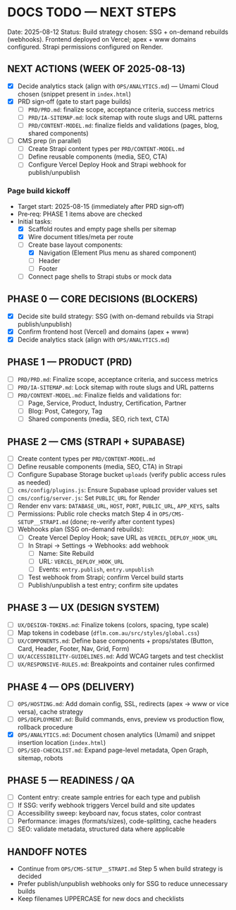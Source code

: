 # DOCS TODO — NEXT STEPS

Date: 2025-08-12
Status: Build strategy chosen: SSG + on-demand rebuilds (webhooks). Frontend deployed on Vercel; apex + www domains configured. Strapi permissions configured on Render.

## NEXT ACTIONS (WEEK OF 2025-08-13)
- [x] Decide analytics stack (align with `OPS/ANALYTICS.md`) — Umami Cloud chosen (snippet present in `index.html`)
- [x] PRD sign‑off (gate to start page builds)
  - [ ] `PRD/PRD.md`: finalize scope, acceptance criteria, success metrics
  - [ ] `PRD/IA-SITEMAP.md`: lock sitemap with route slugs and URL patterns
  - [ ] `PRD/CONTENT-MODEL.md`: finalize fields and validations (pages, blog, shared components)
- [ ] CMS prep (in parallel)
  - [ ] Create Strapi content types per `PRD/CONTENT-MODEL.md`
  - [ ] Define reusable components (media, SEO, CTA)
  - [ ] Configure Vercel Deploy Hook and Strapi webhook for publish/unpublish

### Page build kickoff
- Target start: 2025-08-15 (immediately after PRD sign‑off)
- Pre‑req: PHASE 1 items above are checked
- Initial tasks:
  - [x] Scaffold routes and empty page shells per sitemap
  - [x] Wire document titles/meta per route
  - [ ] Create base layout components:
    - [x] Navigation (Element Plus menu as shared component)
    - [ ] Header
    - [ ] Footer
  - [ ] Connect page shells to Strapi stubs or mock data

## PHASE 0 — CORE DECISIONS (BLOCKERS)
- [x] Decide site build strategy: SSG (with on-demand rebuilds via Strapi publish/unpublish)
- [x] Confirm frontend host (Vercel) and domains (apex + www)
- [x] Decide analytics stack (align with `OPS/ANALYTICS.md`)

## PHASE 1 — PRODUCT (PRD)
- [ ] `PRD/PRD.md`: Finalize scope, acceptance criteria, and success metrics
- [ ] `PRD/IA-SITEMAP.md`: Lock sitemap with route slugs and URL patterns
- [ ] `PRD/CONTENT-MODEL.md`: Finalize fields and validations for:
  - [ ] Page, Service, Product, Industry, Certification, Partner
  - [ ] Blog: Post, Category, Tag
  - [ ] Shared components (media, SEO, rich text, CTA)

## PHASE 2 — CMS (STRAPI + SUPABASE)
- [ ] Create content types per `PRD/CONTENT-MODEL.md`
- [ ] Define reusable components (media, SEO, CTA) in Strapi
- [ ] Configure Supabase Storage bucket `uploads` (verify public access rules as needed)
- [ ] `cms/config/plugins.js`: Ensure Supabase upload provider values set
- [ ] `cms/config/server.js`: Set `PUBLIC_URL` for Render
- [ ] Render env vars: `DATABASE_URL`, `HOST`, `PORT`, `PUBLIC_URL`, `APP_KEYS`, salts
- [ ] Permissions: Public role checks match Step 4 in `OPS/CMS-SETUP__STRAPI.md` (done; re-verify after content types)
- [ ] Webhooks plan (SSG on-demand rebuilds):
  - [ ] Create Vercel Deploy Hook; save URL as `VERCEL_DEPLOY_HOOK_URL`
  - [ ] In Strapi → Settings → Webhooks: add webhook
    - [ ] Name: Site Rebuild
    - [ ] URL: `VERCEL_DEPLOY_HOOK_URL`
    - [ ] Events: `entry.publish`, `entry.unpublish`
  - [ ] Test webhook from Strapi; confirm Vercel build starts
  - [ ] Publish/unpublish a test entry; confirm site updates

## PHASE 3 — UX (DESIGN SYSTEM)
- [ ] `UX/DESIGN-TOKENS.md`: Finalize tokens (colors, spacing, type scale)
- [ ] Map tokens in codebase (`dflm.com.au/src/styles/global.css`)
- [ ] `UX/COMPONENTS.md`: Define base components + props/states (Button, Card, Header, Footer, Nav, Grid, Form)
- [ ] `UX/ACCESSIBILITY-GUIDELINES.md`: Add WCAG targets and test checklist
- [ ] `UX/RESPONSIVE-RULES.md`: Breakpoints and container rules confirmed

## PHASE 4 — OPS (DELIVERY)
- [ ] `OPS/HOSTING.md`: Add domain config, SSL, redirects (apex → www or vice versa), cache strategy
- [ ] `OPS/DEPLOYMENT.md`: Build commands, envs, preview vs production flow, rollback procedure
- [x] `OPS/ANALYTICS.md`: Document chosen analytics (Umami) and snippet insertion location (`index.html`)
- [ ] `OPS/SEO-CHECKLIST.md`: Expand page-level metadata, Open Graph, sitemap, robots

## PHASE 5 — READINESS / QA
- [ ] Content entry: create sample entries for each type and publish
- [ ] If SSG: verify webhook triggers Vercel build and site updates
- [ ] Accessibility sweep: keyboard nav, focus states, color contrast
- [ ] Performance: images (formats/sizes), code-splitting, cache headers
- [ ] SEO: validate metadata, structured data where applicable

## HANDOFF NOTES
- Continue from `OPS/CMS-SETUP__STRAPI.md` Step 5 when build strategy is decided
- Prefer publish/unpublish webhooks only for SSG to reduce unnecessary builds
- Keep filenames UPPERCASE for new docs and checklists 